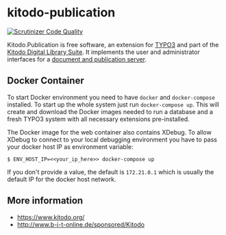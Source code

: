 # kitodo-publication

[![Scrutinizer Code Quality](https://scrutinizer-ci.com/g/kitodo/kitodo-publication/badges/quality-score.png?b=master)](https://scrutinizer-ci.com/g/kitodo/kitodo-publication/?branch=master)

Kitodo.Publication is free software, an extension for [TYPO3](https://typo3.org/) and part of the [Kitodo Digital Library Suite](https://en.wikipedia.org/wiki/Kitodo).
It implements the user and administrator interfaces for a [document and publication server](https://en.wikipedia.org/wiki/Institutional_repository).

## Docker Container

To start Docker environment you need to have `docker` and `docker-compose` installed. To start up the whole system just run ``docker-compose up``. This will create and download the Docker images needed to run a database and a fresh TYPO3 system with all necessary extensions pre-installed.

The Docker image for the web container also contains XDebug. To allow XDebug to connect to your local debugging environment you have to pass your docker host IP as environment variable:

```$ ENV_HOST_IP=<<your_ip_here>> docker-compose up```

If you don't provide a value, the default is `172.21.0.1` which is usually the default IP for the docker host network.

## More information

* https://www.kitodo.org/
* http://www.b-i-t-online.de/sponsored/Kitodo
